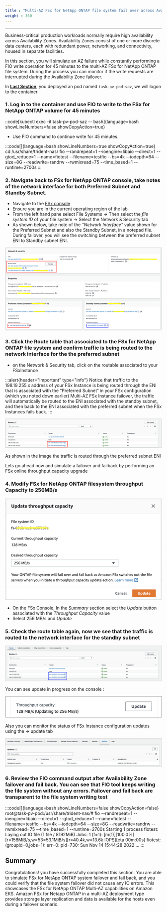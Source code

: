 ```yaml
---
title : "Multi-AZ FSx for NetApp ONTAP file system fail over across Availability Zones - Optional"
weight : 360
---
```

-------------------------------------------------------------

Business-critical production workloads normally require high availability across Availability Zones. Availability Zones consist of one or more discrete data centers, each with redundant power, networking, and connectivity, housed in separate facilities.  

In this section, you will simulate an AZ failure while constantly performing a FIO write operation for 45 minutes to the multi-AZ FSx for NetApp ONTAP file system. During the process you can monitor if the write requests are interrupted during the Availability Zone failover.

In **[Last Section](/100_module1_eks_fsxn/180_PerformanceTesting)**, you deployed an pod named `task-pv-pod-saz`, we will logon to the container

### 1. Log in to the container and use FIO to write to the FSx for NetApp ONTAP volume for 45 minutes

::code[kubectl exec -it task-pv-pod-saz -- bash]{language=bash showLineNumbers=false showCopyAction=true}

- Use FIO command to continue write for 45 minutes.

:::code[]{language=bash showLineNumbers=true showCopyAction=true}
cd /usr/share/trident-nas/
fio --randrepeat=1 --ioengine=libaio --direct=1 --gtod_reduce=1 --name=fiotest --filename=testfio --bs=4k --iodepth=64 --size=8G --readwrite=randrw --rwmixread=75 --time_based=1 --runtime=2700s
:::

### 2. Navigate back to FSx for NetApp ONTAP console, take notes of the network interface for both Preferred Subnet and Standby Subnet.

- Navigate to the [FSx console](https://console.aws.amazon.com/fsx/)
- Ensure you are in the current operating region of the lab
- From the left hand pane select File Systems → Then select the *file system ID* of your file system → Select the Network & Security tab
- As shown below, take note of the *“Network Interface”* value shown for the Preferred Subnet and also the Standby Subnet, in a notepad file.  During failover, you will see the switching between the preferred subnet ENI to Standby subnet ENI.

![Diagram](/static/images/190-1.png)

### 3. Click the Route table that associated to the FSx for NetApp ONTAP file system and confirm traffic is being routed to the network interface for the the preferred subnet

- on the Network & Security tab, click on the routable associated to your FSxInstance

:::alert{header="Important" type="info"}
Notice that traffic to the 198.19.255.x address of your FSx Instance is being routed through the ENI that is associated with the “Preferred Subnet“ in your FSx configuration (which you noted down earlier) Multi-AZ FSx Instance failover, the traffic will automatically be routed to the ENI associated with the standby subnet, and then back to the ENI associated with the preferred subnet when the FSx Instances fails back.
:::

![Diagram](/static/images/190-2.png)

As shown in the image the traffic is routed through the preferred subnet ENI
 
Lets go ahead now and simulate a failover and failback by performing an FSx online throughput capacity upgrade

### 4. Modify FSx for NetApp ONTAP filesystem throughput Capacity to 256MB/s

![Diagram](/static/images/190-3.png)

- On the FSx Console, In the *Summary* section select the *Update* button associated with the *Throughput Capacity* value
- Select 256 MB/s and *Update*


### 5. Check the route table again, now we see that the traffic is routed to the network interface for the standby subnet

![Diagram](/static/images/190-5.png)

You can see update in progress on the console : 

![Diagram](/static/images/190-4.png)

Also you can monitor the status of FSx Instance configuration updates using the → update tab

![Diagram](/static/images/fsx-status-update.png)

### 6. Review the FIO command output after Availability Zone failover and fail back. You can see that FIO tool keeps writing the file system without any errors. Failover and fail back are transparent to the file system writing test

:::code[]{language=bash showLineNumbers=false showCopyAction=false}
root@task-pv-pod:/usr/share/trident-nas/# fio --randrepeat=1 --ioengine=libaio --direct=1 --gtod_reduce=1 --name=fiotest --filename=testfio --bs=4k --iodepth=64 --size=8G --readwrite=randrw --rwmixread=75 --time_based=1 --runtime=2700s
Starting 1 process
fiotest: Laying out IO file (1 file / 8192MiB)
Jobs: 1 (f=1): [m(1)][100.0%][r=158MiB/s,w=53=53.1MiB/s][r=40.4k,w=13.6k IOPS][eta 00m:00s]
fiotest: (groupid=0,jobs=1): err=0: pid=730: Sun Nov 14 15:44:28 2022
...
:::

## Summary

Congratulations! you have successfully completed this section. You are able to simulate FSx for NetApp ONTAP system failover and fail back, and you could verify that the file system failover did not cause any IO errors. This showcases the FSx for NetApp ONTAP Multi-AZ capabilities on Amazon EKS. Amazon FSx for Netapp ONTAP in a multi-AZ deployment type provides storage layer replication and data is available for the hosts even during a failover scenario.
